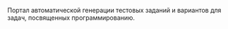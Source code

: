 Портал автоматической генерации тестовых заданий и вариантов для задач, посвященных программированию.
